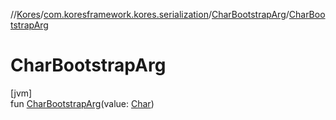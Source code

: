 //[Kores](../../../index.md)/[com.koresframework.kores.serialization](../index.md)/[CharBootstrapArg](index.md)/[CharBootstrapArg](-char-bootstrap-arg.md)

# CharBootstrapArg

[jvm]\
fun [CharBootstrapArg](-char-bootstrap-arg.md)(value: [Char](https://kotlinlang.org/api/latest/jvm/stdlib/kotlin/-char/index.html))
